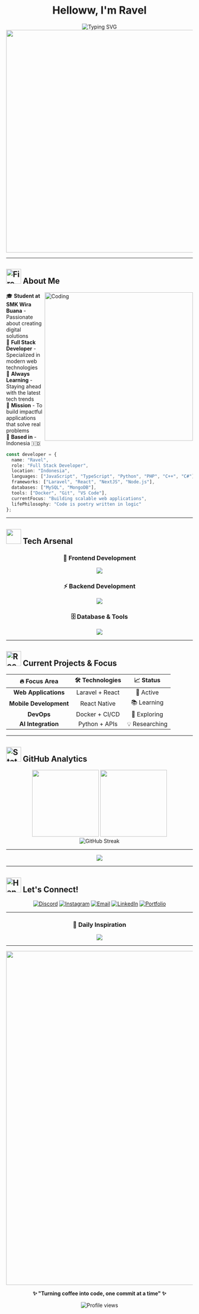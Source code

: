 # <div align="center">Helloww, I'm **Ravel**</div>

<div align="center">
  <img src="https://readme-typing-svg.herokuapp.com/?font=Fira+Code&size=32&duration=2800&pause=2000&color=A9FEF7&center=true&vCenter=true&width=940&lines=Full+Stack+Developer+%F0%9F%9A%80;Laravel+%7C+NextJS+%7C+React+Expert;Always+Learning+New+Technologies;Building+Scalable+Web+Applications" alt="Typing SVG" />
</div>

<div align="center">
  <img src="https://user-images.githubusercontent.com/74038190/225813708-98b745f2-7d22-48cf-9150-083f1b00d6c9.gif" width="600">
</div>

---

## <img src="https://user-images.githubusercontent.com/74038190/216122041-518ac897-8d92-4c6b-9b3f-ca01dcaf38ee.png" alt="Fire" width="40" /> **About Me**

<img align="right" alt="Coding" width="400" src="https://user-images.githubusercontent.com/74038190/229223263-cf2e4b07-2615-4f87-9c38-e37600f8381a.gif">

🎓 **Student at SMK Wira Buana** - Passionate about creating digital solutions  
💼 **Full Stack Developer** - Specialized in modern web technologies  
🌱 **Always Learning** - Staying ahead with the latest tech trends  
🎯 **Mission** - To build impactful applications that solve real problems  
📍 **Based in** - Indonesia 🇮🇩  

```typescript
const developer = {
  name: "Ravel",
  role: "Full Stack Developer",
  location: "Indonesia",
  languages: ["JavaScript", "TypeScript", "Python", "PHP", "C++", "C#"],
  frameworks: ["Laravel", "React", "NextJS", "Node.js"],
  databases: ["MySQL", "MongoDB"],
  tools: ["Docker", "Git", "VS Code"],
  currentFocus: "Building scalable web applications",
  lifePhilosophy: "Code is poetry written in logic"
};
```

---

## <img src="https://user-images.githubusercontent.com/74038190/212284087-bbe7e430-757e-4901-90bf-4cd2ce3e1852.gif" width="40"> **Tech Arsenal**

<div align="center">

### 🚀 **Frontend Development**
<p>
  <img src="https://skillicons.dev/icons?i=react,nextjs,js,ts,html,css,tailwind,bootstrap" />
</p>

### ⚡ **Backend Development** 
<p>
  <img src="https://skillicons.dev/icons?i=laravel,php,nodejs,python,cpp,cs" />
</p>

### 🗄️ **Database & Tools**
<p>
  <img src="https://skillicons.dev/icons?i=mysql,mongodb,docker,git,github,vscode,arduino,blender" />
</p>

</div>

---

## <img src="https://user-images.githubusercontent.com/74038190/216122065-2f028bae-25d6-4a3c-bc9f-175394ed5011.png" alt="Rocket" width="40" /> **Current Projects & Focus**

<div align="center">

| 🔥 **Focus Area** | 🛠️ **Technologies** | 📈 **Status** |
|:---:|:---:|:---:|
| **Web Applications** | Laravel + React | 🚀 Active |
| **Mobile Development** | React Native | 📚 Learning |
| **DevOps** | Docker + CI/CD | 🔧 Exploring |
| **AI Integration** | Python + APIs | 💡 Researching |

</div>

---

## <img src="https://user-images.githubusercontent.com/74038190/216122028-c8f61b2c-ae0b-4eb1-b8e6-5ab4b8fcfb8e.png" alt="Stats" width="40" /> **GitHub Analytics**

<div align="center">
  <img height="180em" src="https://github-readme-stats-eight-theta.vercel.app/api?username=ProjectRavel&show_icons=true&theme=tokyonight&include_all_commits=true&count_private=true"/>
  <img height="180em" src="https://github-readme-stats-eight-theta.vercel.app/api/top-langs/?username=ProjectRavel&theme=tokyonight&layout=compact"/>
</div>

<div align="center">
  <img src="https://github-readme-streak-stats.herokuapp.com/?user=ProjectRavel&theme=tokyonight" alt="GitHub Streak" />
</div>

---

<div align="center">
  <img src="https://github-profile-trophy.vercel.app/?username=ProjectRavel&theme=tokyonight&no-frame=true&no-bg=false&margin-w=4&column=7" />
</div>

---

## <img src="https://user-images.githubusercontent.com/74038190/216112957-034e1f8b-5468-4857-8512-9cd2bac35bb6.png" alt="Handshake" width="40" /> **Let's Connect!**

<div align="center">

[![Discord](https://img.shields.io/badge/Discord-7289DA?style=for-the-badge&logo=discord&logoColor=white)](https://discord.gg/gQhb9Z9p)
[![Instagram](https://img.shields.io/badge/Instagram-E4405F?style=for-the-badge&logo=instagram&logoColor=white)](https://instagram.com/artificialvels)
[![Email](https://img.shields.io/badge/Email-D14836?style=for-the-badge&logo=gmail&logoColor=white)](mailto:rafaelsumanti01@gmail.com)
[![LinkedIn](https://img.shields.io/badge/LinkedIn-0077B5?style=for-the-badge&logo=linkedin&logoColor=white)](#)
[![Portfolio](https://img.shields.io/badge/Portfolio-FF5722?style=for-the-badge&logo=todoist&logoColor=white)](#)

</div>

---

<div align="center">
  
### 💭 **Daily Inspiration**

<img src="https://quotes-github-readme.vercel.app/api?type=horizontal&theme=tokyonight" />

---

<img src="https://user-images.githubusercontent.com/74038190/212284100-561aa473-3905-4a80-b561-0d28506553ee.gif" width="900">

**✨ "Turning coffee into code, one commit at a time" ✨**

<img src="https://komarev.com/ghpvc/?username=ProjectRavel&label=Profile%20views&color=0e75b6&style=flat" alt="Profile views" />

</div>
